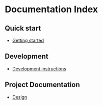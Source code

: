 # Documentation Index

## Quick start

- [Getting started](getting-started.md)

## Development

- [Development instructions](development.md)

## Project Documentation

- [Design](design.md)
